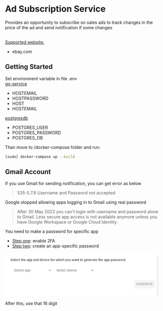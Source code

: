 # Ad Subscription Service

Provides an opportunity to subscribe on sales ads to track changes in the price of the ad and send notification if some changes

<ins><br> Supported website:</ins>
<ul>
  <li>ebay.com</li>
</ul>

## Getting Started
Set environment variable in file .env
<ins><br>go-service</ins>
<ul>
 <li>HOSTEMAIL</li>
 <li>HOSTPASSWORD</li>
 <li>HOST</li>
 <li>HOSTEMAIL</li>
</ul>

<ins>postgresdb</ins>
<ul>
 <li>POSTGRES_USER</li>
 <li>POSTGRES_PASSWORD</li>
 <li>POSTGRES_DB</li>
</ul>

Than move to /docker-compose folder and run:
```bash
[sudo] docker-compose up --build
```
## Gmail Account
If you use Gmail for sending notification, you can get error as below
>535-5.7.8 Username and Password not accepted

Google stopped allowing apps logging in to Gmail using real password
>After 30 May 2022 you can't login with username and password alone to Gmail. Less secure app access is not available anymore unless you have Google Workspace or Google Cloud Identity.

You need to make a password for specific app

<ul>
 <li><a href="https://myaccount.google.com/signinoptions/two-step-verification/enroll-welcome">Step one</a>: enable 2FA</li>
 <li><a href="https://myaccount.google.com/apppasswords">Step two</a>: create an app-specific password</li>
</ul>

![alt text](screenshots/gmain.png)

After this, use that 16 digit